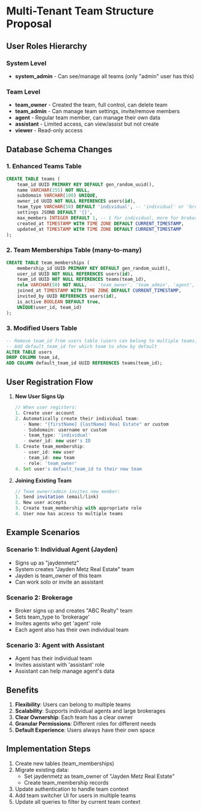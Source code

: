 # Multi-Tenant Team Structure Proposal

## User Roles Hierarchy

### System Level
- **system_admin** - Can see/manage all teams (only "admin" user has this)

### Team Level
- **team_owner** - Created the team, full control, can delete team
- **team_admin** - Can manage team settings, invite/remove members
- **agent** - Regular team member, can manage their own data
- **assistant** - Limited access, can view/assist but not create
- **viewer** - Read-only access

## Database Schema Changes

### 1. Enhanced Teams Table
```sql
CREATE TABLE teams (
    team_id UUID PRIMARY KEY DEFAULT gen_random_uuid(),
    name VARCHAR(255) NOT NULL,
    subdomain VARCHAR(100) UNIQUE,
    owner_id UUID NOT NULL REFERENCES users(id),
    team_type VARCHAR(50) DEFAULT 'individual', -- 'individual' or 'brokerage'
    settings JSONB DEFAULT '{}',
    max_members INTEGER DEFAULT 1, -- 1 for individual, more for brokerages
    created_at TIMESTAMP WITH TIME ZONE DEFAULT CURRENT_TIMESTAMP,
    updated_at TIMESTAMP WITH TIME ZONE DEFAULT CURRENT_TIMESTAMP
);
```

### 2. Team Memberships Table (many-to-many)
```sql
CREATE TABLE team_memberships (
    membership_id UUID PRIMARY KEY DEFAULT gen_random_uuid(),
    user_id UUID NOT NULL REFERENCES users(id),
    team_id UUID NOT NULL REFERENCES teams(team_id),
    role VARCHAR(50) NOT NULL, -- 'team_owner', 'team_admin', 'agent', 'assistant', 'viewer'
    joined_at TIMESTAMP WITH TIME ZONE DEFAULT CURRENT_TIMESTAMP,
    invited_by UUID REFERENCES users(id),
    is_active BOOLEAN DEFAULT true,
    UNIQUE(user_id, team_id)
);
```

### 3. Modified Users Table
```sql
-- Remove team_id from users table (users can belong to multiple teams)
-- Add default_team_id for which team to show by default
ALTER TABLE users 
DROP COLUMN team_id,
ADD COLUMN default_team_id UUID REFERENCES teams(team_id);
```

## User Registration Flow

1. **New User Signs Up**
   ```javascript
   // When user registers:
   1. Create user account
   2. Automatically create their individual team:
      - Name: "{firstName} {lastName} Real Estate" or custom
      - Subdomain: username or custom
      - team_type: 'individual'
      - owner_id: new user's ID
   3. Create team_membership:
      - user_id: new user
      - team_id: new team
      - role: 'team_owner'
   4. Set user's default_team_id to their new team
   ```

2. **Joining Existing Team**
   ```javascript
   // Team owner/admin invites new member:
   1. Send invitation (email/link)
   2. New user accepts
   3. Create team_membership with appropriate role
   4. User now has access to multiple teams
   ```

## Example Scenarios

### Scenario 1: Individual Agent (Jayden)
- Signs up as "jaydenmetz"
- System creates "Jayden Metz Real Estate" team
- Jayden is team_owner of this team
- Can work solo or invite an assistant

### Scenario 2: Brokerage
- Broker signs up and creates "ABC Realty" team
- Sets team_type to 'brokerage'
- Invites agents who get 'agent' role
- Each agent also has their own individual team

### Scenario 3: Agent with Assistant
- Agent has their individual team
- Invites assistant with 'assistant' role
- Assistant can help manage agent's data

## Benefits

1. **Flexibility**: Users can belong to multiple teams
2. **Scalability**: Supports individual agents and large brokerages
3. **Clear Ownership**: Each team has a clear owner
4. **Granular Permissions**: Different roles for different needs
5. **Default Experience**: Users always have their own space

## Implementation Steps

1. Create new tables (team_memberships)
2. Migrate existing data:
   - Set jaydenmetz as team_owner of "Jayden Metz Real Estate"
   - Create team_membership records
3. Update authentication to handle team context
4. Add team switcher UI for users in multiple teams
5. Update all queries to filter by current team context